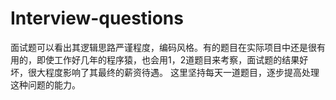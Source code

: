 # Interview-questions
面试题可以看出其逻辑思路严谨程度，编码风格。有的题目在实际项目中还是很有用的，即使工作好几年的程序猿，也会用1，2道题目来考察，面试题的结果好坏，很大程度影响了其最终的薪资待遇。
这里坚持每天一道题目，逐步提高处理这种问题的能力。

